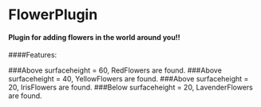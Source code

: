 # FlowerPlugin

#### Plugin for adding flowers in the world around you!!

####Features:

###Above surfaceheight = 60, RedFlowers are found.
###Above surfaceheight = 40, YellowFlowers are found.
###Above surfaceheight = 20, IrisFlowers are found.
###Below surfaceheight = 20, LavenderFlowers are found.
